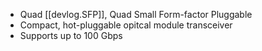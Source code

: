 
- Quad [[devlog.SFP]], Quad Small Form-factor Pluggable
- Compact, hot-pluggable opitcal module transceiver
- Supports up to 100 Gbps
